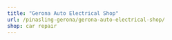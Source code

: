 ```yaml
---
title: "Gerona Auto Electrical Shop"
url: /pinasling-gerona/gerona-auto-electrical-shop/
shop: car repair
---
```


